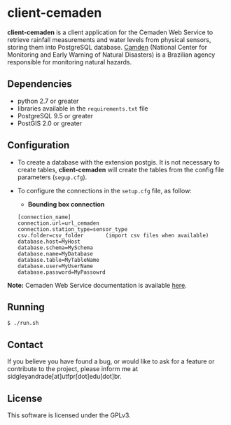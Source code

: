 # client-cemaden

**client-cemaden** is a client application for the Cemaden Web Service to retrieve rainfall measurements and water levels from physical sensors, storing them into PostgreSQL database. [Camden]((www.cemaden.gov.br/)) (National Center for Monitoring and Early Warning of Natural Disasters) is a Brazilian agency responsible for monitoring natural hazards. 

## Dependencies

* python 2.7 or greater
* libraries available in the `requirements.txt` file
* PostgreSQL 9.5 or greater
* PostGIS 2.0 or greater

## Configuration

* To create a database with the extension postgis. It is not necessary to create tables, **client-cemaden** will create the tables from the config file parameters (`segup.cfg`).
* To configure the connections in the `setup.cfg` file, as follow:

    * __Bounding box connection__

    ```
    [connection_name]
    connection.url=url_cemaden
    connection.station_type=sensor_type
    csv.folder=csv_folder       (import csv files when available)
    database.host=MyHost
    database.schema=MySchema
    database.name=MyDatabase
    database.table=MyTableName
    database.user=MyUserName
    database.password=MyPassowrd
    ```

**Note:** Cemaden Web Service documentation is available [here](https://trac.dpi.inpe.br/terrama2/raw-attachment/ticket/86/DOC01_webservice_cemaden.pdf).

## Running

    $ ./run.sh

## Contact

If you believe you have found a bug, or would like to ask for a feature or contribute to the project, please inform me at sidgleyandrade[at]utfpr[dot]edu[dot]br.

## License

This software is licensed under the GPLv3.
